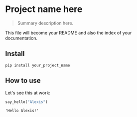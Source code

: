 # Project name here
> Summary description here.


This file will become your README and also the index of your documentation.

## Install

`pip install your_project_name`

## How to use

Let's see this at work:

```python
say_hello("Alexis")
```




    'Hello Alexis!'


